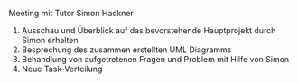 Meeting mit Tutor Simon Hackner
1. Ausschau und Überblick auf das bevorstehende Hauptprojekt durch Simon erhalten
2. Besprechung des zusammen erstellten UML Diagramms
3. Behandlung von aufgetretenen Fragen und Problem mit Hilfe von Simon
4. Neue Task-Verteilung
